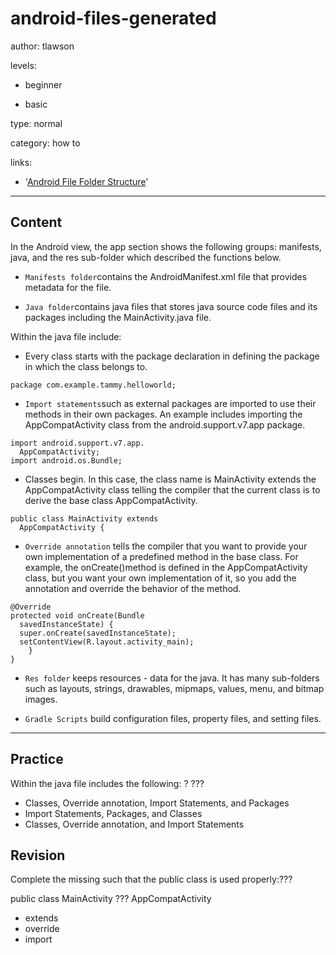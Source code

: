 # android-files-generated
author: tlawson

levels:

  - beginner

  - basic

type: normal

category: how to

links:

  - '[Android File Folder Structure](http://www.brainbell.com/android/file-folder-structure.html)'

---
## Content

In the Android view, the app section shows the following groups: manifests, java, and the res sub-folder which described the functions below.

* `Manifests folder`contains the AndroidManifest.xml file that provides metadata for the file. 

* `Java folder`contains java files that stores java source code files and its packages including the MainActivity.java file.

Within the java file include: 
 
* Every class starts with the package declaration in defining the package in which the class belongs to.


```
package com.example.tammy.helloworld;
```


* `Import statements`such as external packages are imported to use their methods in their own packages. 
An example includes importing the AppCompatActivity class from the android.support.v7.app package.

```
import android.support.v7.app.
  AppCompatActivity;
import android.os.Bundle; 
```

* Classes begin. In this case, the class name is MainActivity extends the AppCompatActivity class telling the compiler that 
the current class is to derive the base class AppCompatActivity.
    
```
public class MainActivity extends 
  AppCompatActivity {
```


* `Override annotation` tells the compiler that you want to provide your own implementation of a predefined method in the base           class. For example, the onCreate()method is defined in the AppCompatActivity class, but you want your own implementation of it,
so you add the annotation and override the behavior of the method.

```
@Override
protected void onCreate(Bundle 
  savedInstanceState) {
  super.onCreate(savedInstanceState);
  setContentView(R.layout.activity_main);
    }
}
```

* `Res folder` keeps resources - data for the java. It has many sub-folders such as layouts, strings, drawables, mipmaps, values, menu, 
and bitmap images. 

* `Gradle Scripts` build configuration files, property files, and setting files.     


---
## Practice

Within the java file includes the following: ?
???

* Classes, Override annotation, Import Statements, and Packages
* Import Statements, Packages, and Classes
* Classes, Override annotation, and Import Statements

## Revision

Complete the missing such that the public class is used properly:???

public class MainActivity ??? AppCompatActivity 

* extends
* override
* import
